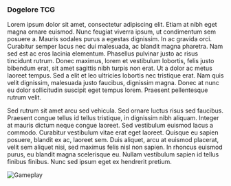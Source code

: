 ### Dogelore TCG
Lorem ipsum dolor sit amet, consectetur adipiscing elit. Etiam at nibh eget magna ornare euismod. Nunc feugiat viverra ipsum, ut condimentum sem posuere a. Mauris sodales purus a egestas dignissim. In ac gravida orci. Curabitur semper lacus nec dui malesuada, ac blandit magna pharetra. Nam sed est ac eros lacinia elementum. Phasellus pulvinar justo ac risus tincidunt rutrum. Donec maximus, lorem et vestibulum lobortis, felis justo bibendum erat, sit amet sagittis nibh turpis non erat. Ut a dolor ac metus laoreet tempus. Sed a elit et leo ultricies lobortis nec tristique erat. Nam quis velit dignissim, malesuada justo faucibus, dignissim magna. Donec at nunc eu dolor sollicitudin suscipit eget tempus lorem. Praesent pellentesque rutrum velit.

Sed rutrum sit amet arcu sed vehicula. Sed ornare luctus risus sed faucibus. Praesent congue tellus id tellus tristique, in dignissim nibh aliquam. Integer at mauris dictum neque congue laoreet. Sed vestibulum euismod lacus a commodo. Curabitur vestibulum vitae erat eget laoreet. Quisque eu sapien posuere, blandit ex ac, laoreet sem. Duis aliquet, arcu at euismod placerat, velit sem aliquet nisi, sed maximus felis nisl non sapien. In rhoncus euismod purus, eu blandit magna scelerisque eu. Nullam vestibulum sapien id tellus finibus finibus. Nunc sed ipsum eget ex hendrerit pretium.

![Gameplay](/resources/placeholder.jpg)